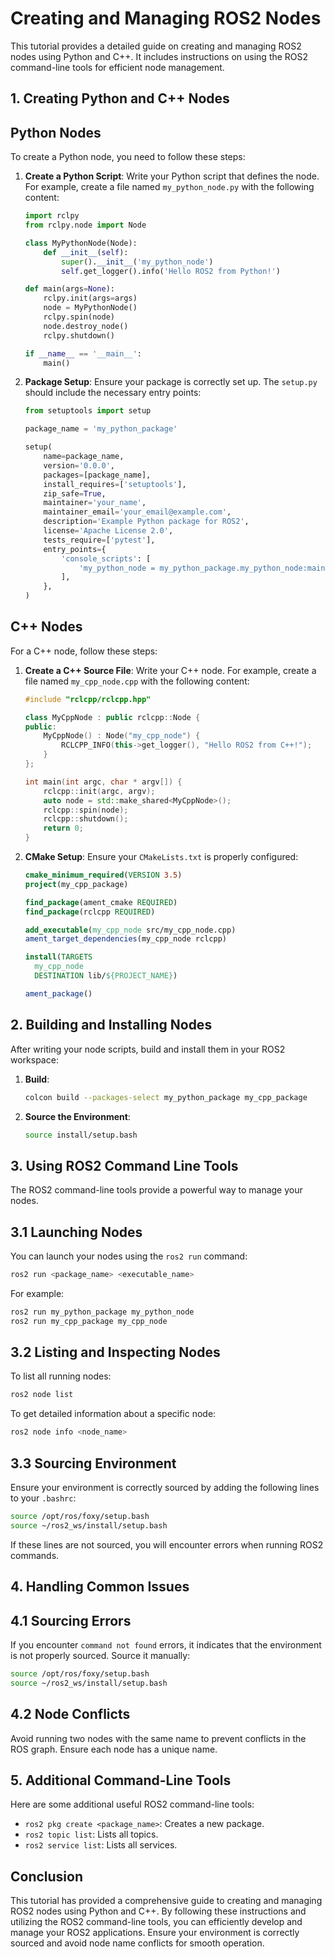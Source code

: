 # Creating and Managing ROS2 Nodes

This tutorial provides a detailed guide on creating and managing ROS2 nodes using Python and C++. It includes instructions on using the ROS2 command-line tools for efficient node management.

## 1. Creating Python and C++ Nodes

## Python Nodes

To create a Python node, you need to follow these steps:

1. **Create a Python Script**: Write your Python script that defines the node. For example, create a file named `my_python_node.py` with the following content:

   ```python
   import rclpy
   from rclpy.node import Node

   class MyPythonNode(Node):
       def __init__(self):
           super().__init__('my_python_node')
           self.get_logger().info('Hello ROS2 from Python!')

   def main(args=None):
       rclpy.init(args=args)
       node = MyPythonNode()
       rclpy.spin(node)
       node.destroy_node()
       rclpy.shutdown()

   if __name__ == '__main__':
       main()
   ```

2. **Package Setup**: Ensure your package is correctly set up. The `setup.py` should include the necessary entry points:

   ```python
   from setuptools import setup

   package_name = 'my_python_package'

   setup(
       name=package_name,
       version='0.0.0',
       packages=[package_name],
       install_requires=['setuptools'],
       zip_safe=True,
       maintainer='your_name',
       maintainer_email='your_email@example.com',
       description='Example Python package for ROS2',
       license='Apache License 2.0',
       tests_require=['pytest'],
       entry_points={
           'console_scripts': [
               'my_python_node = my_python_package.my_python_node:main'
           ],
       },
   )
   ```

## C++ Nodes

For a C++ node, follow these steps:

1. **Create a C++ Source File**: Write your C++ node. For example, create a file named `my_cpp_node.cpp` with the following content:

   ```cpp
   #include "rclcpp/rclcpp.hpp"

   class MyCppNode : public rclcpp::Node {
   public:
       MyCppNode() : Node("my_cpp_node") {
           RCLCPP_INFO(this->get_logger(), "Hello ROS2 from C++!");
       }
   };

   int main(int argc, char * argv[]) {
       rclcpp::init(argc, argv);
       auto node = std::make_shared<MyCppNode>();
       rclcpp::spin(node);
       rclcpp::shutdown();
       return 0;
   }
   ```

2. **CMake Setup**: Ensure your `CMakeLists.txt` is properly configured:

   ```cmake
   cmake_minimum_required(VERSION 3.5)
   project(my_cpp_package)

   find_package(ament_cmake REQUIRED)
   find_package(rclcpp REQUIRED)

   add_executable(my_cpp_node src/my_cpp_node.cpp)
   ament_target_dependencies(my_cpp_node rclcpp)

   install(TARGETS
     my_cpp_node
     DESTINATION lib/${PROJECT_NAME})

   ament_package()
   ```

## 2. Building and Installing Nodes

After writing your node scripts, build and install them in your ROS2 workspace:

1. **Build**:

   ```sh
   colcon build --packages-select my_python_package my_cpp_package
   ```

2. **Source the Environment**:

   ```sh
   source install/setup.bash
   ```

## 3. Using ROS2 Command Line Tools

The ROS2 command-line tools provide a powerful way to manage your nodes.

## 3.1 Launching Nodes

You can launch your nodes using the `ros2 run` command:

```sh
ros2 run <package_name> <executable_name>
```

For example:

```sh
ros2 run my_python_package my_python_node
ros2 run my_cpp_package my_cpp_node
```

## 3.2 Listing and Inspecting Nodes

To list all running nodes:

```sh
ros2 node list
```

To get detailed information about a specific node:

```sh
ros2 node info <node_name>
```

## 3.3 Sourcing Environment

Ensure your environment is correctly sourced by adding the following lines to your `.bashrc`:

```sh
source /opt/ros/foxy/setup.bash
source ~/ros2_ws/install/setup.bash
```

If these lines are not sourced, you will encounter errors when running ROS2 commands.

## 4. Handling Common Issues

## 4.1 Sourcing Errors

If you encounter `command not found` errors, it indicates that the environment is not properly sourced. Source it manually:

```sh
source /opt/ros/foxy/setup.bash
source ~/ros2_ws/install/setup.bash
```

## 4.2 Node Conflicts

Avoid running two nodes with the same name to prevent conflicts in the ROS graph. Ensure each node has a unique name.

## 5. Additional Command-Line Tools

Here are some additional useful ROS2 command-line tools:

- `ros2 pkg create <package_name>`: Creates a new package.
- `ros2 topic list`: Lists all topics.
- `ros2 service list`: Lists all services.

## Conclusion

This tutorial has provided a comprehensive guide to creating and managing ROS2 nodes using Python and C++. By following these instructions and utilizing the ROS2 command-line tools, you can efficiently develop and manage your ROS2 applications. Ensure your environment is correctly sourced and avoid node name conflicts for smooth operation.
